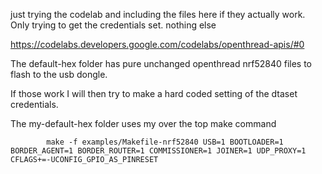 just trying the codelab and including the files here if they actually work. Only trying to get the credentials set. nothing else


https://codelabs.developers.google.com/codelabs/openthread-apis/#0

The default-hex folder has pure unchanged openthread nrf52840 files to flash to the usb dongle.

If those work I will then try to make a hard coded setting of the dtaset credentials.


The my-default-hex folder uses my over the top make command

```
        make -f examples/Makefile-nrf52840 USB=1 BOOTLOADER=1 BORDER_AGENT=1 BORDER_ROUTER=1 COMMISSIONER=1 JOINER=1 UDP_PROXY=1 CFLAGS+=-UCONFIG_GPIO_AS_PINRESET 

```



